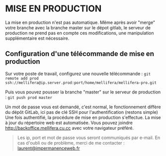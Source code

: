 # MISE EN PRODUCTION
La mise en production n'est pas automatique.
Même après avoir "merge" votre branche avec la branche master sur le dépot gitlab, le serveur de production ne prend pas en compte ces modifications, une manipulation supplémentaire est nécessaire.

## Configuration d'une télécommande de mise en production
Sur votre poste de travail, configurez une nouvelle télécommande :
`git remote add prod ssh://mellifera@ip.server.prod:port/home/mellifera/mellifera-pro.git`

Puis vous pouvez pousser la branche "master" sur le serveur de production :
`git push prod master`

Un mot de passe vous est demandé, c'est normal, le fonctionnement diffère du dépôt GitLab, ici pas de clé SSH pour l'authentification (restons simple)
Une fois authentifié, la procédure de mise en production s'effectue. La mise à jour du répertoire web est automatisée. Vous pouvez joindre http://backoffice.mellifera.cu.cc avec votre navigateur préféré.

> Les ip, port et mot de passe vous seront communiqués par e-mail.
> En cas d'oubli ou de problème, merci de me contacter : laurent@impermanenceweb.fr
